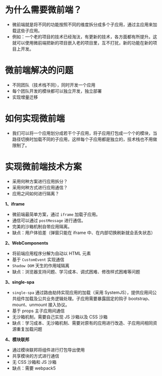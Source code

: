 # 为什么需要微前端？
* 微前端就是将不同的功能按照不同的维度拆分成多个子应用，通过主应用来加载这些子应用。
* 例如：一个老的项目的技术已经淘汰，有更新的技术，各方面都有所提升。这就可以使用微前端把新的项目嵌入老的项目里，互不打扰，新的功能在新的项目上开发。
# 微前端解决的问题
* 不同团队（技术栈不同），同时开发一个应用
* 每个团队开发的模块都可以独立开发，独立部署
* 实现增量迁移
# 如何实现微前端
* 我们可以将一个应用划分成若干个子应用，将子应用打包成一个个的模块，当路径切换时加载不同的子应用，这样每个子应用都是独立的，技术栈也不用做限制了。
# 实现微前端技术方案
* 采用何种方案进行应用拆分？
* 采用何种方式进行应用通信？
* 应用之间如何进行隔离？

**1、iframe**
* 微前端最简单方案，通过 `iframe` 加载子应用。
* 通信可以通过 `postMessage` 进行通信。
* 完美的沙箱机制自带应用隔离。
* 缺点：用户体验差（弹窗只能在 iframe 中、在内部切换刷新就会丢失状态）

**2、WebComponents**
* 将前端应用程序分解为自动以 HTML 元素
* 基于 `CustomEvent` 实现通信
* `Shadow DOM` 天生的作用域隔离
* 缺点：浏览器支持问题、学习成本、调式困难、修改样式困难等问题

**3、single-spa**
* `single-spa` 通过路由劫持实现应用的加载（采用 SystemJS），提供应用间公共组件加载及公共业务逻辑处理。子应用需要暴露固定的钩子 bootstrap、mount、unmount 接入协议。
* 基于 props 主子应用间通信
* 无沙箱机制，需要自己实现 JS 沙箱以及 CSS 沙箱
* 缺点：学习成本、无沙箱机制、需要对原有的应用进行改造、子应用间相同资源重复加载问题

**4、模块联邦**
* 通过模块联邦将组件进行打包导出使用
* 共享模块的方式进行通信
* 无 CSS 沙箱和 JS 沙箱
* 缺点：需要 webpack5